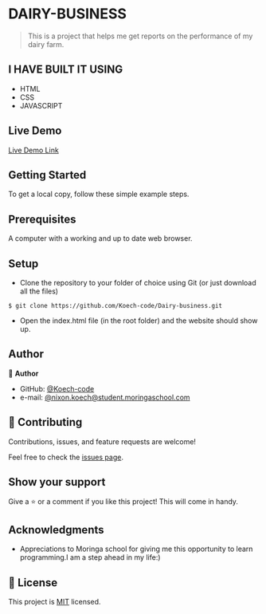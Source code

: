 
# DAIRY-BUSINESS

>This is a project that helps me get reports on the performance of my dairy farm.



## I HAVE BUILT IT USING

- HTML
- CSS
- JAVASCRIPT
 

## Live Demo

[Live Demo Link]( https://github.com/Koech-code/Dairy-business)


## Getting Started

To get a local copy, follow these simple example steps.

## Prerequisites

A computer with a working and up to date web browser.

## Setup

- Clone the repository to your folder of choice using Git (or just download all the files)
```
$ git clone https://github.com/Koech-code/Dairy-business.git

```
- Open the index.html file (in the root folder) and the website should show up.

## Author

👤 **Author**

- GitHub: [@Koech-code](https://github.com/Koech-code/Dairy-business.git)
- e-mail: [@nixon.koech@student.moringaschool.com](https://github.com/Koech-code/Dairy-business.git)





## 🤝 Contributing

Contributions, issues, and feature requests are welcome!

Feel free to check the [issues page](https://github.com/Koech-code/Dairy-business.git).

## Show your support

Give a ⭐️ or a comment if you like this project! This will come in handy.

## Acknowledgments

- Appreciations to  Moringa school for giving me this opportunity to learn programming.I am a step ahead in my life:)

## 📝 License

This project is [MIT](LICENCE) licensed.

